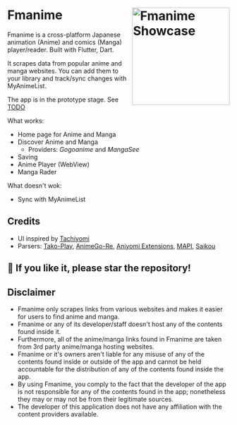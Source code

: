 # Fmanime <img alt="Fmanime Showcase" src="https://user-images.githubusercontent.com/42871796/184596483-97a6cbec-8373-49fa-a57e-76a4e6a07b65.gif" align="right" width="221px">
Fmanime is a cross-platform Japanese animation (Anime) and comics (Manga) player/reader. Built with Flutter, Dart.

It scrapes data from popular anime and manga websites. You can add them to your library and track/sync changes with MyAnimeList. 

The app is in the prototype stage. See [TODO](https://github.com/Whimfoome/fmanime/projects/1)

What works:
- Home page for Anime and Manga
- Discover Anime and Manga
  - Providers: _Gogoanime_ and _MangaSee_
- Saving
- Anime Player (WebView)
- Manga Rader

What doesn't wok:
- Sync with MyAnimeList

## Credits

- UI inspired by [Tachiyomi](https://github.com/tachiyomiorg/tachiyomi)
- Parsers: [Tako-Play](https://github.com/kaungsatthe1n/Tako-Play), [AnimeGo-Re](https://github.com/HQAnime/AnimeGo-Re), [Aniyomi Extensions](https://github.com/jmir1/aniyomi-extensions), [MAPI](https://github.com/Hecsall/MAPI), [Saikou](https://github.com/saikou-app/saikou) 

## 🌟 If you like it, please star the repository! 

## Disclaimer

- Fmanime only scrapes links from various websites and makes it easier for users to find anime and manga. 
- Fmanime or any of its developer/staff doesn't host any of the contents found inside it. 
- Furthermore, all of the anime/manga links found in Fmanime are taken from 3rd party anime/manga hosting websites.
- Fmanime or it's owners aren't liable for any misuse of any of the contents found inside or outside of the app and cannot be held accountable for the distribution of any of the contents found inside the app. 
- By using Fmanime, you comply to the fact that the developer of the app is not responsible for any of the contents found in the app; nonetheless they may or may not be from their legitimate sources. 
- The developer of this application does not have any affiliation with the content providers available.
